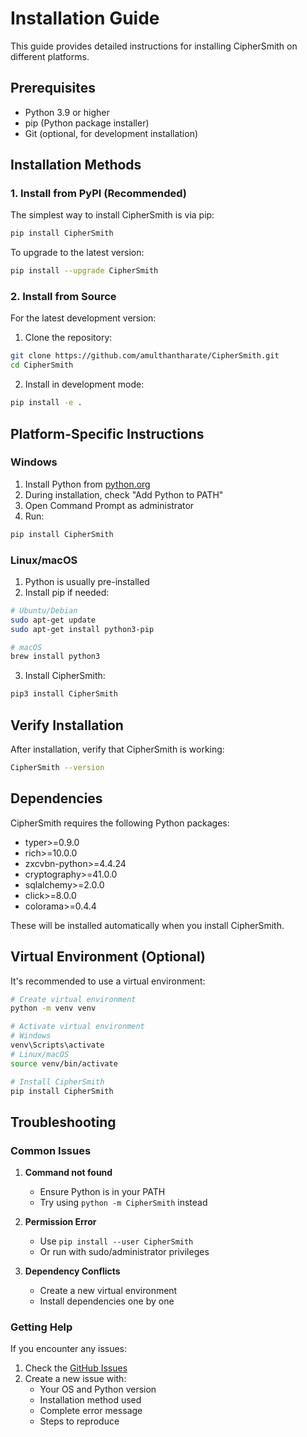# Installation Guide

This guide provides detailed instructions for installing CipherSmith on different platforms.

## Prerequisites

- Python 3.9 or higher
- pip (Python package installer)
- Git (optional, for development installation)

## Installation Methods

### 1. Install from PyPI (Recommended)

The simplest way to install CipherSmith is via pip:

```bash
pip install CipherSmith
```

To upgrade to the latest version:

```bash
pip install --upgrade CipherSmith
```

### 2. Install from Source

For the latest development version:

1. Clone the repository:
```bash
git clone https://github.com/amulthantharate/CipherSmith.git
cd CipherSmith
```

2. Install in development mode:
```bash
pip install -e .
```

## Platform-Specific Instructions

### Windows

1. Install Python from [python.org](https://python.org)
2. During installation, check "Add Python to PATH"
3. Open Command Prompt as administrator
4. Run:
```bash
pip install CipherSmith
```

### Linux/macOS

1. Python is usually pre-installed
2. Install pip if needed:
```bash
# Ubuntu/Debian
sudo apt-get update
sudo apt-get install python3-pip

# macOS
brew install python3
```

3. Install CipherSmith:
```bash
pip3 install CipherSmith
```

## Verify Installation

After installation, verify that CipherSmith is working:

```bash
CipherSmith --version
```

## Dependencies

CipherSmith requires the following Python packages:

- typer>=0.9.0
- rich>=10.0.0
- zxcvbn-python>=4.4.24
- cryptography>=41.0.0
- sqlalchemy>=2.0.0
- click>=8.0.0
- colorama>=0.4.4

These will be installed automatically when you install CipherSmith.

## Virtual Environment (Optional)

It's recommended to use a virtual environment:

```bash
# Create virtual environment
python -m venv venv

# Activate virtual environment
# Windows
venv\Scripts\activate
# Linux/macOS
source venv/bin/activate

# Install CipherSmith
pip install CipherSmith
```

## Troubleshooting

### Common Issues

1. **Command not found**
   - Ensure Python is in your PATH
   - Try using `python -m CipherSmith` instead

2. **Permission Error**
   - Use `pip install --user CipherSmith`
   - Or run with sudo/administrator privileges

3. **Dependency Conflicts**
   - Create a new virtual environment
   - Install dependencies one by one

### Getting Help

If you encounter any issues:

1. Check the [GitHub Issues](https://github.com/amulthantharate/CipherSmith/issues)
2. Create a new issue with:
   - Your OS and Python version
   - Installation method used
   - Complete error message
   - Steps to reproduce
